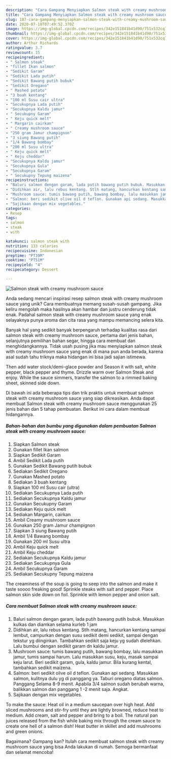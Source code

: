 ```yaml
---
description: "Cara Gampang Menyiapkan Salmon steak with creamy mushroom sauce, Lezat"
title: "Cara Gampang Menyiapkan Salmon steak with creamy mushroom sauce, Lezat"
slug: 187-cara-gampang-menyiapkan-salmon-steak-with-creamy-mushroom-sauce-lezat
date: 2020-07-18T07:49:52.370Z
image: https://img-global.cpcdn.com/recipes/342e151841b41d90/751x532cq70/salmon-steak-with-creamy-mushroom-sauce-foto-resep-utama.jpg
thumbnail: https://img-global.cpcdn.com/recipes/342e151841b41d90/751x532cq70/salmon-steak-with-creamy-mushroom-sauce-foto-resep-utama.jpg
cover: https://img-global.cpcdn.com/recipes/342e151841b41d90/751x532cq70/salmon-steak-with-creamy-mushroom-sauce-foto-resep-utama.jpg
author: Arthur Richards
ratingvalue: 3.7
reviewcount: 15
recipeingredient:
- " Salmon steak"
- "fillet Ikan salmon"
- "Sedikit Garam"
- "Sedikit Lada putih"
- "Sedikit Bawang putih bubuk"
- "Sedikit Oregano"
- " Mashed potato"
- "3 buah kentang"
- "100 ml Susu cair ultra"
- "Secukupnya Lada putih"
- "Secukupnya Kaldu jamur"
- " Secukupny Garam"
- " Keju quick melt"
- " Margarin cairkan"
- " Creamy mushroom sauce"
- "250 gram Jamur champignon"
- "3 siung Bawang putih"
- "1/4 Bawang bombay"
- "200 ml Susu ultra"
- " Keju quick melt"
- " Keju cheddar"
- "Secukupnya Kaldu jamur"
- "Secukupnya Gula"
- "Secukupnya Garam"
- " Secukupny Tepung maizena"
recipeinstructions:
- "Baluri salmon dengan garam, lada putih bawang putih bubuk. Masukkan kulkas dan diamkan selama kurleb 1 jam"
- "Didihkan air, lalu rebus kentang. Stlh matang, hancurkan kentang sampai lembut, campurkan dengan susu sedikit demi sedikit, sampai dengan tekstur yg diinginkan. Tambahkan sedikit saja keju yg sudah dlelehkan. Lalu bumbui dengan sedikit garam dn kaldu jamur."
- "Mushroom sauce: tumis bawang putih, bawang bombay, lalu masukkan jamur, tumis sampai harum. Lalu masukkan susu, keju, masak sampai keju larut. Beri sedikit garam, gula, kaldu jamur. Bila kurang kental, tambahkan sedikit maizena."
- "Salmon: beri sedikit olive oil d teflon. Gunakan api sedang. Masukkan salmon, kulitnya dulu yg di panggang ya. Taburi oregano diatas salmon. Panggang Selama 8-9 menit. Apabila 3/4 salmon sudah berubah warna, balikkan salmon dan panggang 1 -2 menit saja. Angkat."
- "Sajikaan dengan mix vegetables."
categories:
- Resep
tags:
- salmon
- steak
- with

katakunci: salmon steak with 
nutrition: 133 calories
recipecuisine: Indonesian
preptime: "PT39M"
cooktime: "PT51M"
recipeyield: "4"
recipecategory: Dessert

---
```



![Salmon steak with creamy mushroom sauce](https://img-global.cpcdn.com/recipes/342e151841b41d90/751x532cq70/salmon-steak-with-creamy-mushroom-sauce-foto-resep-utama.jpg)

Anda sedang mencari inspirasi resep salmon steak with creamy mushroom sauce yang unik? Cara membuatnya memang susah-susah gampang. Jika keliru mengolah maka hasilnya akan hambar dan justru cenderung tidak enak. Padahal salmon steak with creamy mushroom sauce yang enak selayaknya punya aroma dan cita rasa yang mampu memancing selera kita.

Banyak hal yang sedikit banyak berpengaruh terhadap kualitas rasa dari salmon steak with creamy mushroom sauce, pertama dari jenis bahan, selanjutnya pemilihan bahan segar, hingga cara membuat dan menghidangkannya. Tidak usah pusing jika mau menyiapkan salmon steak with creamy mushroom sauce yang enak di mana pun anda berada, karena asal sudah tahu triknya maka hidangan ini bisa jadi sajian istimewa.

Then add water stock/demi-glace powder and Season it with salt, white pepper, black pepper and thyme. Drizzle warm over Salmon Steak and enjoy. While the sauce simmers, transfer the salmon to a rimmed baking sheet, skinned side down.


Di bawah ini ada beberapa tips dan trik praktis untuk membuat salmon steak with creamy mushroom sauce yang siap dikreasikan. Anda dapat membuat Salmon steak with creamy mushroom sauce menggunakan 25 jenis bahan dan 5 tahap pembuatan. Berikut ini cara dalam membuat hidangannya.

<!--inarticleads1-->

##### Bahan-bahan dan bumbu yang digunakan dalam pembuatan Salmon steak with creamy mushroom sauce:

1. Siapkan  Salmon steak
1. Gunakan fillet Ikan salmon
1. Siapkan Sedikit Garam
1. Ambil Sedikit Lada putih
1. Gunakan Sedikit Bawang putih bubuk
1. Sediakan Sedikit Oregano
1. Gunakan  Mashed potato
1. Sediakan 3 buah kentang
1. Siapkan 100 ml Susu cair (ultra)
1. Sediakan Secukupnya Lada putih
1. Sediakan Secukupnya Kaldu jamur
1. Gunakan  Secukupny Garam
1. Sediakan  Keju quick melt
1. Sediakan  Margarin, cairkan
1. Ambil  Creamy mushroom sauce
1. Gunakan 250 gram Jamur champignon
1. Siapkan 3 siung Bawang putih
1. Ambil 1/4 Bawang bombay
1. Gunakan 200 ml Susu ultra
1. Ambil  Keju quick melt
1. Ambil  Keju cheddar
1. Sediakan Secukupnya Kaldu jamur
1. Sediakan Secukupnya Gula
1. Ambil Secukupnya Garam
1. Sediakan  Secukupny Tepung maizena


The creaminess of the soup is going to seep into the salmon and make it taste soooo freaking good! Sprinkle steaks with salt and pepper. Place salmon skin side down on foil. Sprinkle with lemon pepper and onion salt. 

<!--inarticleads2-->

##### Cara membuat Salmon steak with creamy mushroom sauce:

1. Baluri salmon dengan garam, lada putih bawang putih bubuk. Masukkan kulkas dan diamkan selama kurleb 1 jam
1. Didihkan air, lalu rebus kentang. Stlh matang, hancurkan kentang sampai lembut, campurkan dengan susu sedikit demi sedikit, sampai dengan tekstur yg diinginkan. Tambahkan sedikit saja keju yg sudah dlelehkan. Lalu bumbui dengan sedikit garam dn kaldu jamur.
1. Mushroom sauce: tumis bawang putih, bawang bombay, lalu masukkan jamur, tumis sampai harum. Lalu masukkan susu, keju, masak sampai keju larut. Beri sedikit garam, gula, kaldu jamur. Bila kurang kental, tambahkan sedikit maizena.
1. Salmon: beri sedikit olive oil d teflon. Gunakan api sedang. Masukkan salmon, kulitnya dulu yg di panggang ya. Taburi oregano diatas salmon. Panggang Selama 8-9 menit. Apabila 3/4 salmon sudah berubah warna, balikkan salmon dan panggang 1 -2 menit saja. Angkat.
1. Sajikaan dengan mix vegetables.


To make the sauce: Heat oil in a medium saucepan over high heat. Add sliced mushrooms and stir-fry until they are lightly browned, reduce heat to medium. Add cream, salt and pepper and bring to a boil. The natural pan juices released from the fish while baking mix through the cream sauce to create one hell of a salmon dish! Heat butter in skillet and add mushrooms and green onions. 

Bagaimana? Gampang kan? Itulah cara membuat salmon steak with creamy mushroom sauce yang bisa Anda lakukan di rumah. Semoga bermanfaat dan selamat mencoba!
